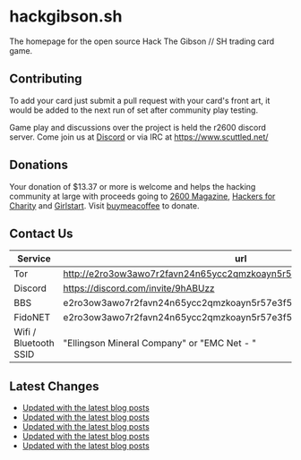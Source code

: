 # hackgibson.sh
The homepage for the open source Hack The Gibson // SH trading card game.


## Contributing

To add your card just submit a pull request with your card's front art, it would be added to the next run of set after community play testing.

Game play and discussions over the project is held the r2600 discord server. Come join us at [Discord](https://discord.com/invite/9hABUzz) or via IRC at https://www.scuttled.net/


## Donations

Your donation of $13.37 or more is welcome and helps the hacking community at large with proceeds going to [2600 Magazine](https://2600.com/), [Hackers for Charity](https://hackersforcharity.org) and [Girlstart](https://girlstart.org).  Visit [buymeacoffee](https://www.buymeacoffee.com/hackgibson.sh) to donate.


## Contact Us

Service | url
-|-
Tor | http://e2ro3ow3awo7r2favn24n65ycc2qmzkoayn5r57e3f56nvjwdcgg32ad.onion
Discord | https://discord.com/invite/9hABUzz
BBS | e2ro3ow3awo7r2favn24n65ycc2qmzkoayn5r57e3f56nvjwdcgg32ad.onion:23
FidoNET | e2ro3ow3awo7r2favn24n65ycc2qmzkoayn5r57e3f56nvjwdcgg32ad.onion:24554
Wifi / Bluetooth SSID | "Ellingson Mineral Company" or "EMC Net - <fidonet address>"

## Latest Changes
<!-- BLOG-POST-LIST:START -->
- [Updated with the latest blog posts](https://github.com/DFW2600/hackgibson.sh/commit/bf91ee70b964473469b7e855565b2c5939dd256b)
- [Updated with the latest blog posts](https://github.com/DFW2600/hackgibson.sh/commit/06b6d5f0a046d4cace67743cb398bec8df83f1bd)
- [Updated with the latest blog posts](https://github.com/DFW2600/hackgibson.sh/commit/818bcc6b76778dcc9024ea5fa20f2c86442d9a59)
- [Updated with the latest blog posts](https://github.com/DFW2600/hackgibson.sh/commit/4a988a5d6f5c27a8bc5c9d148d0f2c7a643d95c9)
- [Updated with the latest blog posts](https://github.com/DFW2600/hackgibson.sh/commit/b12ef3ad06767009eff30f306cb9b31b5cb11dbe)
<!-- BLOG-POST-LIST:END -->
